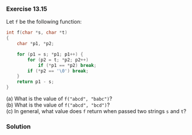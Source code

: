 ### Exercise 13.15
Let `f` be the following function:

```c
int f(char *s, char *t)
{
    char *p1, *p2;

    for (p1 = s; *p1; p1++) {
        for (p2 = t; *p2; p2++)
            if (*p1 == *p2) break;
        if (*p2 == '\0') break;
    }
    return p1 - s;
}
```

(a) What is the value of `f("abcd", "babc")`?  
(b) What is the value of `f("abcd", "bcd")`?  
(c) In general, what value does `f` return when passed two strings `s` and `t`?

### Solution
